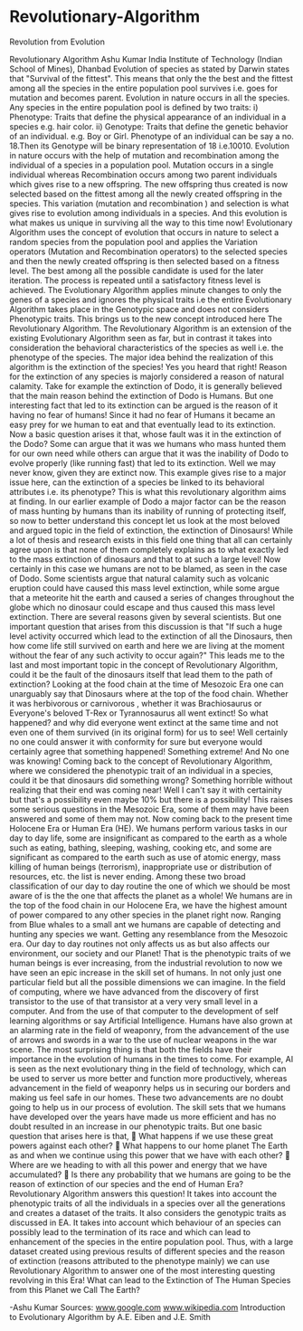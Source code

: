 # Revolutionary-Algorithm
Revolution from Evolution

Revolutionary Algorithm
Ashu Kumar
India Institute of Technology (Indian School of Mines), Dhanbad
Evolution of species as stated by Darwin states that "Survival of the fittest". This means that only the the best and the fittest among all the species in the entire population pool survives i.e. goes for mutation and becomes parent. Evolution in nature occurs in all the species.
Any species in the entire population pool is defined by two traits:
i) Phenotype: Traits that define the physical appearance of an individual in a species e.g. hair color.
ii) Genotype: Traits that define the genetic behavior of an individual. e.g. Boy or Girl.
Phenotype of an individual can be say a no. 18.Then its Genotype will be binary representation of 18 i.e.10010.
Evolution in nature occurs with the help of mutation and recombination among the individual of a species in a population pool. Mutation occurs in a single individual whereas Recombination occurs among two parent individuals which gives rise to a new offspring.
The new offspring thus created is now selected based on the fittest among all the newly created offspring in the species.
This variation (mutation and recombination ) and selection is what gives rise to evolution among individuals in a species. And this evolution is what makes us unique in surviving all the way to this time now!
Evolutionary Algorithm uses the concept of evolution that occurs in nature to select a random species from the population pool and applies the Variation operators (Mutation and Recombination operators) to the selected species and then the newly created offspring is then selected based on a fitness level. The best among all the possible candidate is used for the later iteration. The process is repeated until a satisfactory fitness level is achieved.
The Evolutionary Algorithm applies minute changes to only the genes of a species and ignores the physical traits i.e the entire Evolutionary Algorithm takes place in the Genotypic space and does not considers Phenotypic traits. This brings us to the new concept introduced here The Revolutionary Algorithm.
The Revolutionary Algorithm is an extension of the existing Evolutionary Algorithm seen as far, but in contrast it takes into consideration the behavioral characteristics of the species as well i.e. the phenotype of the species. The major idea behind the realization of this algorithm is the extinction of the species!
Yes you heard that right! Reason for the extinction of any species is majorly considered a reason of natural calamity. Take for example the extinction of Dodo, it is generally believed that the main reason behind the extinction of Dodo is Humans. But one interesting fact that led to its extinction can be argued is the reason of it having no fear of humans! Since it had no fear of Humans it became an easy prey for we human to eat and that eventually lead to its extinction.
Now a basic question arises it that, whose fault was it in the extinction of the Dodo?
Some can argue that it was we humans who mass hunted them for our own need while others can argue that it was the inability of Dodo to evolve properly (like running fast) that led to its extinction. Well we may never know, given they are extinct now.
This example gives rise to a major issue here, can the extinction of a species be linked to its behavioral attributes i.e. its phenotype?
This is what this revolutionary algorithm aims at finding. In our earlier example of Dodo a major factor can be the reason of mass hunting by humans than its inability of running of protecting itself, so now to better understand this concept let us look at the most beloved and argued topic in the field of extinction, the extinction of Dinosaurs!
While a lot of thesis and research exists in this field one thing that all can certainly agree upon is that none of them completely explains as to what exactly led to the mass extinction of dinosaurs and that to at such a large level!
Now certainly in this case we humans are not to be blamed, as seen in the case of Dodo. Some scientists argue that natural calamity such as volcanic eruption could have caused this mass level extinction, while some argue that a meteorite hit the earth and caused a series of changes throughout the globe which no dinosaur could escape and thus caused this mass level extinction. There are several reasons given by several scientists.
But one important question that arises from this discussion is that "If such a huge level activity occurred which lead to the extinction of all the Dinosaurs, then how come life still survived on earth and here we are living at the moment without the fear of any such activity to occur again?"
This leads me to the last and most important topic in the concept of Revolutionary Algorithm, could it be the fault of the dinosaurs itself that lead them to the path of extinction?
Looking at the food chain at the time of Mesozoic Era one can unarguably say that Dinosaurs where at the top of the food chain. Whether it was herbivorous or carnivorous , whether it was Brachiosaurus or Everyone's beloved T-Rex or Tyrannosaurus all went extinct!
So what happened? and why did everyone went extinct at the same time and not even one of them survived (in its original form) for us to see!
Well certainly no one could answer it with conformity for sure but everyone would certainly agree that something happened! Something extreme! And No one was knowing!
Coming back to the concept of Revolutionary Algorithm, where we considered the phenotypic trait of an individual in a species, could it be that dinosaurs did something wrong? Something horrible without realizing that their end was coming near! Well I can't say it with certainity but that's a possibility even maybe 10% but there is a possibility!
This raises some serious questions in the Mesozoic Era, some of them may have been answered and some of them may not.
Now coming back to the present time Holocene Era or Human Era (HE). We humans perform various tasks in our day to day life, some are insignificant as compared to the earth as a whole such as eating, bathing, sleeping, washing, cooking etc, and some are significant as compared to the earth such as use of atomic energy, mass killing of human beings (terrorism), inappropriate use or distribution of resources, etc. the list is never ending. Among these two broad classification of our day to day routine the one of which we should be most aware of is the the one that affects the planet as a whole!
We humans are in the top of the food chain in our Holocene Era, we have the highest amount of power compared to any other species in the planet right now. Ranging from Blue whales to a small ant we humans are capable of detecting and hunting any species we want. Getting any resemblance from the Mesozoic era.
Our day to day routines not only affects us as but also affects our environment, our society and our Planet!
That is the phenotypic traits of we human beings is ever increasing, from the industrial revolution to now we have seen an epic increase in the skill set of humans. In not only just one particular field but all the possible dimensions we can imagine.
In the field of computing, where we have advanced from the discovery of first transistor to the use of that transistor at a very very small level in a computer. And from the use of that computer to the development of self learning algorithms or say Artificial Intelligence.
Humans have also grown at an alarming rate in the field of weaponry, from the advancement of the use of arrows and swords in a war to the use of nuclear weapons in the war scene.
The most surprising thing is that both the fields have their importance in the evolution of humans in the times to come. For example, AI is seen as the next evolutionary thing in the field of technology, which
can be used to server us more better and function more productively, whereas advancement in the field of weaponry helps us in securing our borders and making us feel safe in our homes.
These two advancements are no doubt going to help us in our process of evolution.
The skill sets that we humans have developed over the years have made us more efficient and has no doubt resulted in an increase in our phenotypic traits.
But one basic question that arises here is that,
 What happens if we use these great powers against each other?
 What happens to our home planet The Earth as and when we continue using this power that we have with each other?
 Where are we heading to with all this power and energy that we have accumulated?
 Is there any probability that we humans are going to be the reason of extinction of our species and the end of Human Era?
Revolutionary Algorithm answers this question! It takes into account the phenotypic traits of all the individuals in a species over all the generations and creates a dataset of the traits. It also considers the genotypic traits as discussed in EA. It takes into account which behaviour of an species can possibly lead to the termination of its race and which can lead to enhancement of the species in the entire population pool.
Thus, with a large dataset created using previous results of different species and the reason of extinction (reasons attributed to the phenotype mainly) we can use Revolutionary Algorithm to answer one of the most interesting questing revolving in this Era!
What can lead to the Extinction of The Human Species from this Planet we Call The Earth?

-Ashu Kumar
Sources:
www.google.com
www.wikipedia.com
Introduction to Evolutionary Algorithm by A.E. Eiben and J.E. Smith
